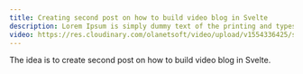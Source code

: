 ```yaml
---
title: Creating second post on how to build video blog in Svelte 
description: Lorem Ipsum is simply dummy text of the printing and typesetting industry. Lorem Ipsum has been the industry's standard.
video: https://res.cloudinary.com/olanetsoft/video/upload/v1554336425/samples/elephants.mp4
---
```


The idea is to create second post on how to build video blog in Svelte.

